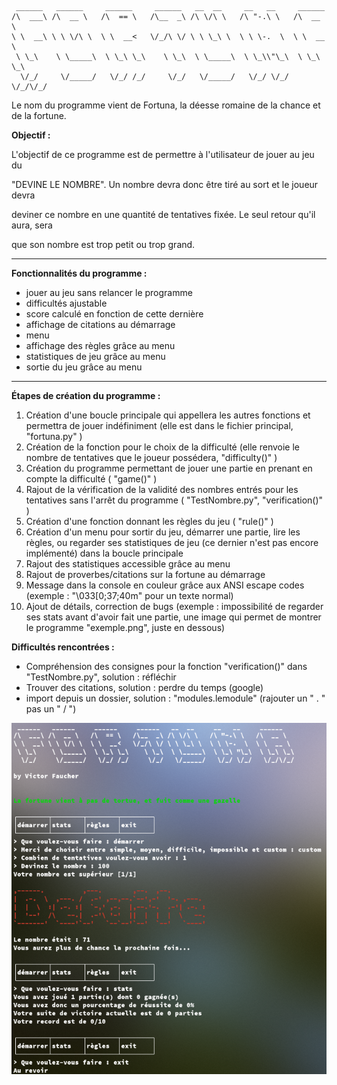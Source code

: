      ______   ______     ______     ______   __  __     __   __     ______    
    /\  ___\ /\  __ \   /\  == \   /\__  _\ /\ \/\ \   /\ "-.\ \   /\  __ \   
    \ \  __\ \ \ \/\ \  \ \  __<   \/_/\ \/ \ \ \_\ \  \ \ \-.  \  \ \  __ \  
     \ \_\    \ \_____\  \ \_\ \_\    \ \_\  \ \_____\  \ \_\\"\_\  \ \_\ \_\ 
      \/_/     \/_____/   \/_/ /_/     \/_/   \/_____/   \/_/ \/_/   \/_/\/_/ 


Le nom du programme vient de Fortuna, la déesse romaine de la chance et de la fortune.

**Objectif :**

L'objectif de ce programme est de permettre à l'utilisateur de jouer au jeu du

"DEVINE LE NOMBRE". Un nombre devra donc être tiré au sort et le joueur devra

deviner ce nombre en une quantité de tentatives fixée. Le seul retour qu'il aura, sera

que son nombre est trop petit ou trop grand.

--------------------------------------------------------------------------------------------------------------------------------

**Fonctionnalités du programme :**

- jouer au jeu sans relancer le programme
- difficultés ajustable
- score calculé en fonction de cette dernière
- affichage de citations au démarrage
- menu
- affichage des règles grâce au menu
- statistiques de jeu grâce au menu
- sortie du jeu grâce au menu

--------------------------------------------------------------------------------------------------------------------------------

**Étapes de création du programme :**

1. Création d'une boucle principale qui appellera les autres fonctions et permettra de jouer indéfiniment (elle est dans le fichier principal, "fortuna.py" )
2. Création de la fonction pour le choix de la difficulté (elle renvoie le nombre de tentatives que le joueur possédera, "difficulty()" )
3. Création du programme permettant de jouer une partie en prenant en compte la difficulté ( "game()" )
4. Rajout de la vérification de la validité des nombres entrés pour les tentatives sans l'arrêt du programme ( "TestNombre.py", "verification()" )
5. Création d'une fonction donnant les règles du jeu ( "rule()" )
6. Création d'un menu pour sortir du jeu, démarrer une partie, lire les règles, ou regarder ses statistiques de jeu (ce dernier n'est pas encore implémenté) dans la boucle principale
7. Rajout des statistiques accessible grâce au menu
8. Rajout de proverbes/citations sur la fortune au démarrage
9. Message dans la console en couleur grâce aux ANSI escape codes (exemple : "\033[0;37;40m" pour un texte normal)
10. Ajout de détails, correction de bugs (exemple : impossibilité de regarder ses stats avant d'avoir fait une partie, une image qui permet de montrer le programme "exemple.png", juste en dessous)

**Difficultés rencontrées :**

- Compréhension des consignes pour la fonction "verification()" dans "TestNombre.py", solution : réfléchir
- Trouver des citations, solution : perdre du temps (google)
- import depuis un dossier, solution : "modules.lemodule" (rajouter un " . " pas un " / ")

<img src="https://github.com/Thorvicnet/JeuDuDevineLeNombre/blob/3768c9c9bcac8f6036c3bf98b04ed0eaaee9987b/exemple.png"
     alt="Example image"
     style="float: left; margin-right: 10px;" />
